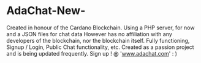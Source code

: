 # AdaChat-New-
Created in honour of the Cardano Blockchain. Using a PHP server, for now and a JSON files for chat data However has no affiliation with any developers of the blockchain, nor the blockchain itself. Fully functioning, Signup / Login, Public Chat functionality, etc. Created as a passion project and is being updated frequently. Sign up ! @ 'www.adachat.com' : )
